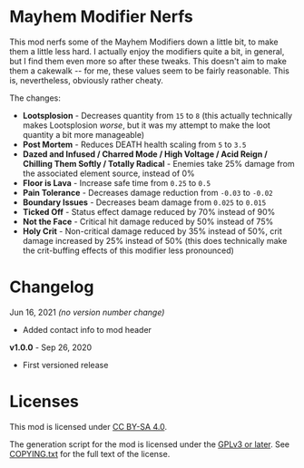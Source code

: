 Mayhem Modifier Nerfs
=====================

This mod nerfs some of the Mayhem Modifiers down a little bit, to make them a little
less hard.  I actually enjoy the modifiers quite a bit, in general, but I find them
even more so after these tweaks.  This doesn't aim to make them a cakewalk -- for me,
these values seem to be fairly reasonable.  This is, nevertheless, obviously rather
cheaty.

The changes:

* **Lootsplosion** - Decreases quantity from `15` to `8` (this actually technically
  makes Lootsplosion *worse*, but it was my attempt to make the loot quantity a bit
  more manageable)
* **Post Mortem** - Reduces DEATH health scaling from `5` to `3.5`
* **Dazed and Infused / Charred Mode / High Voltage / Acid Reign / Chilling Them
  Softly / Totally Radical** - Enemies take 25% damage from the associated element
  source, instead of 0%
* **Floor is Lava** - Increase safe time from `0.25` to `0.5`
* **Pain Tolerance** - Decreases damage reduction from `-0.03` to `-0.02`
* **Boundary Issues** - Decreases beam damage from `0.025` to `0.015`
* **Ticked Off** - Status effect damage reduced by 70% instead of 90%
* **Not the Face** - Critical hit damage reduced by 50% instead of 75%
* **Holy Crit** - Non-critical damage reduced by 35% instead of 50%, crit damage
  increased by 25% instead of 50% (this does technically make the crit-buffing
  effects of this modifier less pronounced)

Changelog
=========

Jun 16, 2021 *(no version number change)*
 * Added contact info to mod header

**v1.0.0** - Sep 26, 2020
 * First versioned release
 
Licenses
========

This mod is licensed under [CC BY-SA 4.0](https://creativecommons.org/licenses/by-sa/4.0/).

The generation script for the mod is licensed under the
[GPLv3 or later](https://www.gnu.org/licenses/quick-guide-gplv3.html).
See [COPYING.txt](../../COPYING.txt) for the full text of the license.

